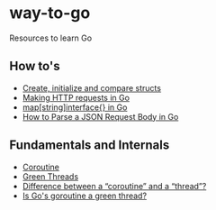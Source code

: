 # way-to-go
Resources to learn Go

## How to's
* [Create, initialize and compare structs](https://yourbasic.org/golang/structs-explained/)
* [Making HTTP requests in Go](https://blog.logrocket.com/making-http-requests-in-go/)
* [map[string]interface{} in Go](https://bitfieldconsulting.com/golang/map-string-interface)
* [How to Parse a JSON Request Body in Go](https://www.alexedwards.net/blog/how-to-properly-parse-a-json-request-body)

## Fundamentals and Internals
* [Coroutine](https://en.wikipedia.org/wiki/Coroutine)
* [Green Threads](https://en.wikipedia.org/wiki/Green_threads)
* [Difference between a “coroutine” and a “thread”?](https://stackoverflow.com/questions/1934715/difference-between-a-coroutine-and-a-thread)
* [Is Go's goroutine a green thread?](https://www.quora.com/Is-Gos-goroutine-a-green-thread)
